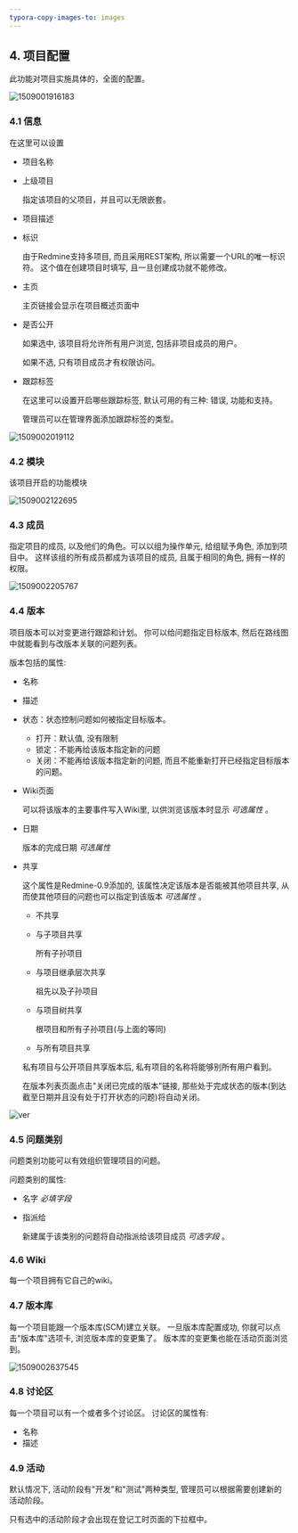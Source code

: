 ```yaml
---
typora-copy-images-to: images
---
```


## 4. 项目配置

此功能对项目实施具体的，全面的配置。

![1509001916183](images/1509001916183.png)



### 4.1 信息

在这里可以设置

- 项目名称

- 上级项目

  指定该项目的父项目，并且可以无限嵌套。

- 项目描述

- 标识

  由于Redmine支持多项目, 而且采用REST架构, 所以需要一个URL的唯一标识符。 这个值在创建项目时填写, 且一旦创建成功就不能修改。

- 主页

  主页链接会显示在项目概述页面中

- 是否公开

  如果选中, 该项目将允许所有用户浏览, 包括非项目成员的用户。

  如果不选, 只有项目成员才有权限访问。

- 跟踪标签

  在这里可以设置开启哪些跟踪标签, 默认可用的有三种: 错误, 功能和支持。

  管理员可以在管理界面添加跟踪标签的类型。

![1509002019112](images/1509002019112.png)



### 4.2 模块 

该项目开启的功能模块

![1509002122695](images/1509002122695.png)





### 4.3 成员

指定项目的成员, 以及他们的角色。可以以组为操作单元, 给组赋予角色, 添加到项目中。 这样该组的所有成员都成为该项目的成员, 且属于相同的角色, 拥有一样的权限。

![1509002205767](images/1509002205767.png)



### 4.4 版本

项目版本可以对变更进行跟踪和计划。 你可以给问题指定目标版本, 然后在路线图中就能看到与改版本关联的问题列表。

版本包括的属性:

- 名称
- 描述
- 状态：状态控制问题如何被指定目标版本。
  - 打开：默认值, 没有限制
  - 锁定：不能再给该版本指定新的问题
  - 关闭：不能再给该版本指定新的问题, 而且不能重新打开已经指定目标版本的问题。


- Wiki页面

  可以将该版本的主要事件写入Wiki里, 以供浏览该版本时显示 *可选属性* 。

- 日期

  版本的完成日期 *可选属性*

- 共享

  这个属性是Redmine-0.9添加的, 该属性决定该版本是否能被其他项目共享, 从而使其他项目的问题也可以指定到该版本 *可选属性* 。

  - 不共享

  - 与子项目共享

    所有子孙项目

  - 与项目继承层次共享

    祖先以及子孙项目

  - 与项目树共享

    根项目和所有子孙项目(与上面的等同)

  - 与所有项目共享

  私有项目与公开项目共享版本后, 私有项目的名称将能够别所有用户看到。

  在版本列表页面点击"关闭已完成的版本"链接, 那些处于完成状态的版本(到达截至日期并且没有处于打开状态的问题)将自动关闭。

![ver](images/ver.png)





### 4.5 问题类别

问题类别功能可以有效组织管理项目的问题。

问题类别的属性:

- 名字 *必填字段*

- 指派给

  新建属于该类别的问题将自动指派给该项目成员 *可选字段* 。



### 4.6 Wiki

每一个项目拥有它自己的wiki。



### 4.7 版本库

每一个项目能跟一个版本库(SCM)建立关联。 一旦版本库配置成功, 你就可以点击"版本库"选项卡, 浏览版本库的变更集了。 版本库的变更集也能在活动页面浏览到。

![1509002637545](images/1509002637545.png)





### 4.8 讨论区

每一个项目可以有一个或者多个讨论区。 讨论区的属性有:

- 名称
- 描述



### 4.9 活动 

默认情况下, 活动阶段有"开发"和"测试"两种类型, 管理员可以根据需要创建新的活动阶段。

只有选中的活动阶段才会出现在登记工时页面的下拉框中。

